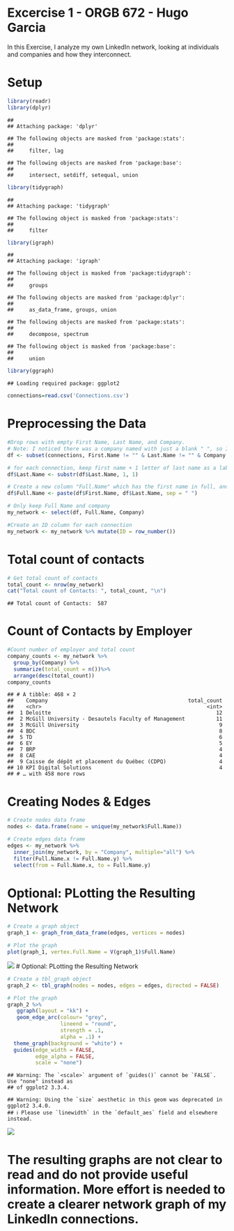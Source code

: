 Excercise 1 - ORGB 672 - Hugo Garcia
================

In this Exercise, I analyze my own LinkedIn network, looking at
individuals and companies and how they interconnect.

# Setup

``` r
library(readr)
library(dplyr)
```

    ## 
    ## Attaching package: 'dplyr'

    ## The following objects are masked from 'package:stats':
    ## 
    ##     filter, lag

    ## The following objects are masked from 'package:base':
    ## 
    ##     intersect, setdiff, setequal, union

``` r
library(tidygraph)
```

    ## 
    ## Attaching package: 'tidygraph'

    ## The following object is masked from 'package:stats':
    ## 
    ##     filter

``` r
library(igraph)
```

    ## 
    ## Attaching package: 'igraph'

    ## The following object is masked from 'package:tidygraph':
    ## 
    ##     groups

    ## The following objects are masked from 'package:dplyr':
    ## 
    ##     as_data_frame, groups, union

    ## The following objects are masked from 'package:stats':
    ## 
    ##     decompose, spectrum

    ## The following object is masked from 'package:base':
    ## 
    ##     union

``` r
library(ggraph)
```

    ## Loading required package: ggplot2

``` r
connections=read.csv('Connections.csv')
```

# Preprocessing the Data

``` r
#Drop rows with empty First Name, Last Name, and Company.
# Note: I noticed there was a company named with just a blank " ", so I removed that one too.
df <- subset(connections, First.Name != "" & Last.Name != "" & Company !="" & Company !=" " )

# for each connection, keep first name + 1 letter of last name as a label
df$Last.Name <- substr(df$Last.Name, 1, 1)

# Create a new column "Full.Name" which has the first name in full, and the first letter of the last name
df$Full.Name <- paste(df$First.Name, df$Last.Name, sep = " ")

# Only keep Full Name and company
my_network <- select(df, Full.Name, Company)

#Create an ID column for each connection
my_network <- my_network %>% mutate(ID = row_number())
```

# Total count of contacts

``` r
# Get total count of contacts
total_count <- nrow(my_network)
cat("Total count of Contacts: ", total_count, "\n")
```

    ## Total count of Contacts:  587

# Count of Contacts by Employer

``` r
#Count number of employer and total count
company_counts <- my_network %>%
  group_by(Company) %>%
  summarize(total_count = n())%>%
  arrange(desc(total_count))
company_counts
```

    ## # A tibble: 468 × 2
    ##    Company                                             total_count
    ##    <chr>                                                     <int>
    ##  1 Deloitte                                                     12
    ##  2 McGill University - Desautels Faculty of Management          11
    ##  3 McGill University                                             9
    ##  4 BDC                                                           8
    ##  5 TD                                                            6
    ##  6 EY                                                            5
    ##  7 BRP                                                           4
    ##  8 CAE                                                           4
    ##  9 Caisse de dépôt et placement du Québec (CDPQ)                 4
    ## 10 KPI Digital Solutions                                         4
    ## # … with 458 more rows

# Creating Nodes & Edges

``` r
# Create nodes data frame
nodes <- data.frame(name = unique(my_network$Full.Name))

# Create edges data frame
edges <- my_network %>%
  inner_join(my_network, by = "Company", multiple="all") %>%
  filter(Full.Name.x != Full.Name.y) %>%
  select(from = Full.Name.x, to = Full.Name.y)
```

# Optional: PLotting the Resulting Network

``` r
# Create a graph object
graph_1 <- graph_from_data_frame(edges, vertices = nodes)

# Plot the graph
plot(graph_1, vertex.Full.Name = V(graph_1)$Full.Name)
```

![](LinkedIn2_files/figure-gfm/unnamed-chunk-6-1.png)<!-- --> \#
Optional: PLotting the Resulting Network

``` r
# Create a tbl_graph object
graph_2 <- tbl_graph(nodes = nodes, edges = edges, directed = FALSE)

# Plot the graph
graph_2 %>%
   ggraph(layout = "kk") +
   geom_edge_arc(colour= "grey",
                 lineend = "round",
                 strength = .1,
                 alpha = .1) +
  theme_graph(background = "white") +
  guides(edge_width = FALSE,
         edge_alpha = FALSE, 
         scale = "none") 
```

    ## Warning: The `<scale>` argument of `guides()` cannot be `FALSE`. Use "none" instead as
    ## of ggplot2 3.3.4.

    ## Warning: Using the `size` aesthetic in this geom was deprecated in ggplot2 3.4.0.
    ## ℹ Please use `linewidth` in the `default_aes` field and elsewhere instead.

![](LinkedIn2_files/figure-gfm/unnamed-chunk-7-1.png)<!-- -->

# The resulting graphs are not clear to read and do not provide useful information. More effort is needed to create a clearer network graph of my LinkedIn connections.
